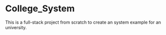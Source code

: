 # College_System
This is a full-stack project from scratch to create an system example for an university.
